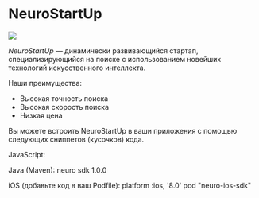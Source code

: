 # NeuroStartUp

![](logo.png)

*NeuroStartUp* — динамически развивающийся стартап, специализирующийся на поиске с использованием новейших технологий искусственного интеллекта.

Наши преимущества:
* Высокая точность поиска
* Высокая скорость поиска
* Низкая цена

Вы можете встроить NeuroStartUp в ваши приложения с помощью следующих сниппетов (кусочков) кода.

JavaScript:
    <script src="https://localhost/neuro.sdk.min.js"></script>

Java (Maven):
    <dependency>
    <groupId>neuro</groupId>
    <artifactId>sdk</artifactId>
    <version>1.0.0</version>
    </dependency>

iOS (добавьте код в ваш Podfile):
    platform :ios, '8.0'
    pod "neuro-ios-sdk"